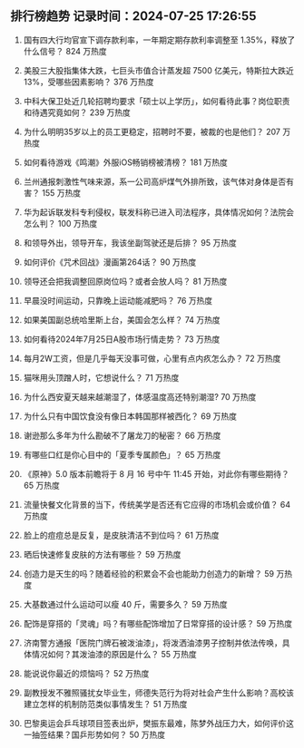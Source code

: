 
## 排行榜趋势 记录时间：2024-07-25 17:26:55
  
  1. 国有四大行均官宣下调存款利率，一年期定期存款利率调整至 1.35%，释放了什么信号？ 824 万热度
    
  2. 美股三大股指集体大跌，七巨头市值合计蒸发超 7500 亿美元，特斯拉大跌近 13%，受哪些因素影响？ 376 万热度
    
  3. 中科大保卫处近几轮招聘均要求「硕士以上学历」，如何看待此事？岗位职责和待遇究竟如何？ 239 万热度
    
  4. 为什么明明35岁以上的员工更稳定，招聘时不要，被裁的也是他们？ 207 万热度
    
  5. 如何看待游戏《鸣潮》外服iOS畅销榜被清榜？ 181 万热度
    
  6. 兰州通报刺激性气味来源，系一公司高炉煤气外排所致，该气体对身体是否有害？ 155 万热度
    
  7. 华为起诉联发科专利侵权，联发科称已进入司法程序，具体情况如何？法院会怎么判？ 100 万热度
    
  8. 和领导外出，领导开车，我该坐副驾驶还是后排？ 95 万热度
    
  9. 如何评价《咒术回战》漫画第264话？ 90 万热度
    
  10. 领导还会把我调整回原岗位吗？或者会放人吗？ 81 万热度
    
  11. 早晨没时间运动，只靠晚上运动能减肥吗？ 76 万热度
    
  12. 如果美国副总统哈里斯上台，美国会怎么样？ 74 万热度
    
  13. 如何看待2024年7月25日A股市场行情走势？ 73 万热度
    
  14. 每月2W工资，但是几乎每天没事可做，心里有点内疚怎么办？ 72 万热度
    
  15. 猫咪用头顶蹭人时，它想说什么？ 71 万热度
    
  16. 为什么西安夏天越来越潮湿了，体感温度高还特别潮湿? 70 万热度
    
  17. 为什么只有中国饮食没有像日本韩国那样被西化？ 69 万热度
    
  18. 谢逊那么多年为什么勘破不了屠龙刀的秘密？ 66 万热度
    
  19. 有哪些口红是你心目中的「夏季专属颜色」？ 65 万热度
    
  20. 《原神》5.0 版本前瞻将于 8 月 16 号中午 11:45 开始，对此你有哪些期待？ 65 万热度
    
  21. 流量快餐文化背景的当下，传统美学是否还有它应得的市场机会或价值？ 64 万热度
    
  22. 脸上的痘痘总是反复，是皮肤清洁不到位吗？ 61 万热度
    
  23. 晒后快速修复皮肤的方法有哪些？ 59 万热度
    
  24. 创造力是天生的吗？随着经验的积累会不会也能助力创造力的新增？ 59 万热度
    
  25. 大基数通过什么运动可以瘦 40 斤，需要多久？ 59 万热度
    
  26. 配饰是穿搭的「灵魂」吗？有哪些配饰增加了日常穿搭的设计感？ 59 万热度
    
  27. 济南警方通报「医院门牌石被泼油漆」，将泼洒油漆男子控制并依法传唤，具体情况如何？其泼油漆的原因是什么？ 55 万热度
    
  28. 能说说你最近的烦恼吗？ 52 万热度
    
  29. 副教授发不雅照骚扰女毕业生，师德失范行为将对社会产生什么影响？高校该建立怎样的机制防范类似事情发生？ 51 万热度
    
  30. 巴黎奥运会乒乓球项目签表出炉，樊振东最难，陈梦外战压力大，如何评价这一抽签结果？国乒形势如何？ 50 万热度
    
